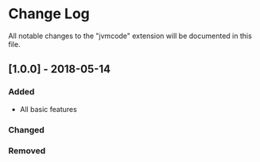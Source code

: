 # Change Log
All notable changes to the "jvmcode" extension will be documented in this file.

## [1.0.0] - 2018-05-14

### Added
- All basic features

### Changed

### Removed